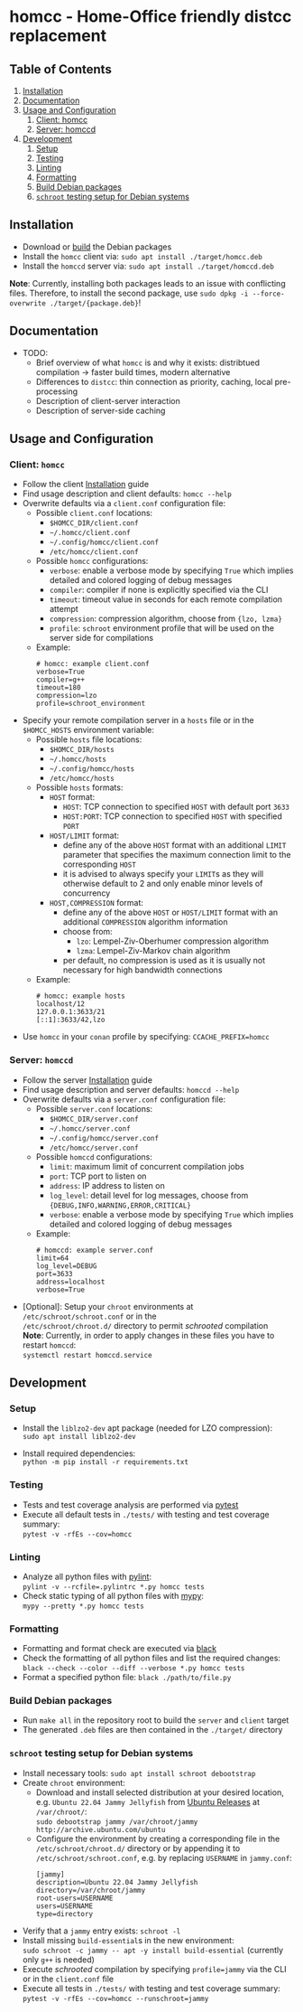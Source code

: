 # homcc - Home-Office friendly distcc replacement

## Table of Contents
1. [Installation](#installation)
2. [Documentation](#documentation)
3. [Usage and Configuration](#usage-and-configuration)
   1. [Client: homcc](#client-homcc)
   2. [Server: homccd](#server-homcc)
4. [Development](#development)
   1. [Setup](#setup)
   2. [Testing](#testing)
   3. [Linting](#linting)
   4. [Formatting](#formatting)
   5. [Build Debian packages](#build-debian-packages)
   6. [`schroot` testing setup for Debian systems](#schroot-testing-setup-for-debian-systems)


## Installation
- Download or [build](#Build) the Debian packages
- Install the `homcc` client via: ```sudo apt install ./target/homcc.deb```
- Install the `homccd` server via: ```sudo apt install ./target/homccd.deb```

**Note**: Currently, installing both packages leads to an issue with conflicting files. Therefore, to install the second package, use `sudo dpkg -i --force-overwrite ./target/{package.deb}`!


## Documentation
- TODO:
  - Brief overview of what `homcc` is and why it exists: distribtued compilation -> faster build times, modern alternative
  - Differences to `distcc`: thin connection as priority, caching, local pre-processing
  - Description of client-server interaction
  - Description of server-side caching


## Usage and Configuration

### Client: `homcc`
- Follow the client [Installation](#Installation) guide
- Find usage description and client defaults: `homcc --help`
- Overwrite defaults via a `client.conf` configuration file:
  - Possible `client.conf` locations:
    - `$HOMCC_DIR/client.conf`
    - `~/.homcc/client.conf`
    - `~/.config/homcc/client.conf`
    - `/etc/homcc/client.conf`
  - Possible `homcc` configurations:
    - `verbose`: enable a verbose mode by specifying `True` which implies detailed and colored logging of debug messages
    - `compiler`: compiler if none is explicitly specified via the CLI
    - `timeout`: timeout value in seconds for each remote compilation attempt
    - `compression`: compression algorithm, choose from `{lzo, lzma}`
    - `profile`: `schroot` environment profile that will be used on the server side for compilations
  - Example:
    ```
    # homcc: example client.conf
    verbose=True
    compiler=g++
    timeout=180
    compression=lzo
    profile=schroot_environment
    ```
- Specify your remote compilation server in a `hosts` file or in the `$HOMCC_HOSTS` environment variable:
  - Possible `hosts` file locations:
    - `$HOMCC_DIR/hosts`
    - `~/.homcc/hosts`
    - `~/.config/homcc/hosts`
    - `/etc/homcc/hosts`
  - Possible `hosts` formats:
    - `HOST` format:
      - `HOST`: TCP connection to specified `HOST` with default port `3633`
      - `HOST:PORT`: TCP connection to specified `HOST` with specified `PORT`
    - `HOST/LIMIT` format:
      - define any of the above `HOST` format with an additional `LIMIT` parameter that specifies the maximum connection limit to the corresponding `HOST`
      - it is advised to always specify your `LIMIT`s as they will otherwise default to 2 and only enable minor levels of concurrency
    - `HOST,COMPRESSION` format:
      - define any of the above `HOST` or `HOST/LIMIT` format with an additional `COMPRESSION` algorithm information
      - choose from:
        - `lzo`: Lempel-Ziv-Oberhumer compression algorithm
        - `lzma`: Lempel-Ziv-Markov chain algorithm
      - per default, no compression is used as it is usually not necessary for high bandwidth connections
  - Example:
    ```
    # homcc: example hosts
    localhost/12
    127.0.0.1:3633/21
    [::1]:3633/42,lzo
    ```
- Use `homcc` in your `conan` profile by specifying: `CCACHE_PREFIX=homcc`


### Server: `homccd` 
- Follow the server [Installation](#Installation) guide
- Find usage description and server defaults: `homccd --help`
- Overwrite defaults via a `server.conf` configuration file:
  - Possible `server.conf` locations:
    - `$HOMCC_DIR/server.conf`
    - `~/.homcc/server.conf`
    - `~/.config/homcc/server.conf`
    - `/etc/homcc/server.conf`
  - Possible `homccd` configurations:
    - `limit`: maximum limit of concurrent compilation jobs
    - `port`: TCP port to listen on
    - `address`: IP address to listen on
    - `log_level`: detail level for log messages, choose from `{DEBUG,INFO,WARNING,ERROR,CRITICAL}`
    - `verbose`: enable a verbose mode by specifying `True` which implies detailed and colored logging of debug messages
  - Example:
    ```
    # homccd: example server.conf
    limit=64
    log_level=DEBUG
    port=3633
    address=localhost
    verbose=True
    ```
- \[Optional]: Setup your `chroot` environments at `/etc/schroot/schroot.conf` or in the<br/>
  `/etc/schroot/chroot.d/` directory to permit *schrooted* compilation<br/>
  **Note**: Currently, in order to apply changes in these files you have to restart `homccd`:<br/>
  `systemctl restart homccd.service`


## Development

### Setup
- Install the `liblzo2-dev` apt package (needed for LZO compression):<br/>
  `sudo apt install liblzo2-dev`

- Install required dependencies:<br/>
  `python -m pip install -r requirements.txt`


### Testing
- Tests and test coverage analysis are performed via [pytest](https://github.com/pytest-dev/pytest)
- Execute all default tests in `./tests/` with testing and test coverage summary:<br/>
  `pytest -v -rfEs --cov=homcc`


### Linting
- Analyze all python files with [pylint](https://github.com/PyCQA/pylint):<br/>
  `pylint -v --rcfile=.pylintrc *.py homcc tests`
- Check static typing of all python files with [mypy](https://github.com/python/mypy):<br/>
  `mypy --pretty *.py homcc tests`


### Formatting
- Formatting and format check are executed via [black](https://github.com/psf/black)
- Check the formatting of all python files and list the required changes:<br/>
  `black --check --color --diff --verbose *.py homcc tests`
- Format a specified python file: `black ./path/to/file.py`

### Build Debian packages
- Run `make all` in the repository root to build the `server` and `client` target
- The generated `.deb` files are then contained in the `./target/` directory


### `schroot` testing setup for Debian systems
- Install necessary tools: `sudo apt install schroot debootstrap`
- Create `chroot` environment:
  - Download and install selected distribution at your desired location, e.g. `Ubuntu 22.04 Jammy Jellyfish` from [Ubuntu Releases](https://wiki.ubuntu.com/Releases) at `/var/chroot/`:<br/>
    `sudo debootstrap jammy /var/chroot/jammy http://archive.ubuntu.com/ubuntu`
  - Configure the environment by creating a corresponding file in the `/etc/schroot/chroot.d/` directory or by appending it to `/etc/schroot/schroot.conf`, e.g. by replacing `USERNAME` in `jammy.conf`:<br/>
    ```
    [jammy]
    description=Ubuntu 22.04 Jammy Jellyfish
    directory=/var/chroot/jammy
    root-users=USERNAME
    users=USERNAME
    type=directory
    ```
- Verify that a `jammy` entry exists: `schroot -l`
- Install missing `build-essential`s in the new environment:<br/>
  `sudo schroot -c jammy -- apt -y install build-essential` (currently only `g++` is needed)
- Execute *schrooted* compilation by specifying `profile=jammy` via the CLI or in the `client.conf` file
- Execute all tests in `./tests/` with testing and test coverage summary:<br/>
  `pytest -v -rfEs --cov=homcc --runschroot=jammy`
